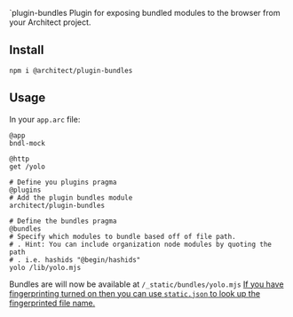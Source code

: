 `plugin-bundles
Plugin for exposing bundled modules to the browser from your Architect project.

## Install
`npm i @architect/plugin-bundles`

## Usage
In your `app.arc` file:
``` architect
@app
bndl-mock

@http
get /yolo

# Define you plugins pragma
@plugins
# Add the plugin bundles module
architect/plugin-bundles

# Define the bundles pragma
@bundles
# Specify which modules to bundle based off of file path.
# . Hint: You can include organization node modules by quoting the path
# . i.e. hashids "@begin/hashids"
yolo /lib/yolo.mjs
```

Bundles are will now be available at `/_static/bundles/yolo.mjs`
[If you have fingerprinting turned on then you can use `static.json` to look up the fingerprinted file name.](https://arc.codes/docs/en/guides/frontend/static-assets#fingerprint)
